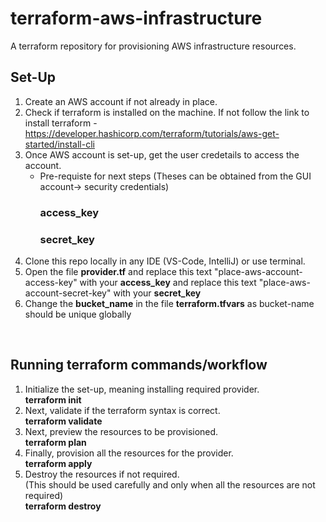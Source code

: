 # terraform-aws-infrastructure
A terraform repository for provisioning AWS infrastructure resources.

 ## Set-Up 
 1. Create an AWS account if not already in place.
 2. Check if terraform is installed on the machine. If not follow the link to install terraform - https://developer.hashicorp.com/terraform/tutorials/aws-get-started/install-cli
 2. Once AWS account is set-up, get the user credetails to access the account.
    - Pre-requiste for next steps
    (Theses can be obtained from the GUI account-> security credentials)
        ### access_key
        ### secret_key
3.  Clone this repo locally in any IDE (VS-Code, IntelliJ) or use terminal.
4.  Open the file **provider.tf** and replace this text "place-aws-account-access-key" with your **access_key** and replace this text "place-aws-account-secret-key" with your **secret_key** <br>
5.  Change the **bucket_name** in the file **terraform.tfvars** as bucket-name should be unique globally<br>
<br>

## Running terraform commands/workflow
1. Initialize the set-up, meaning installing required provider.<br>
    **terraform init**
2. Next, validate if the terraform syntax is correct.<br>
    **terraform validate**
3. Next, preview the resources to be provisioned.<br>
    **terraform plan**
4. Finally, provision all the resources for the provider.<br>
    **terraform apply**
5. Destroy the resources if not required.<br>
    (This should be used carefully and only when all the resources are not required)<br>
    **terraform destroy**


